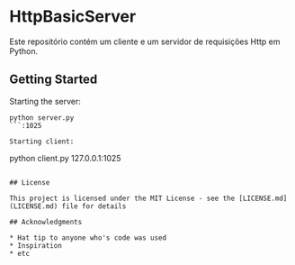 # HttpBasicServer

Este repositório contém um cliente e um servidor de requisições Http em Python.

## Getting Started

Starting the server:

```
python server.py
```:1025

Starting client:

```
python client.py 127.0.0.1:1025
```

## License

This project is licensed under the MIT License - see the [LICENSE.md](LICENSE.md) file for details

## Acknowledgments

* Hat tip to anyone who's code was used
* Inspiration
* etc

